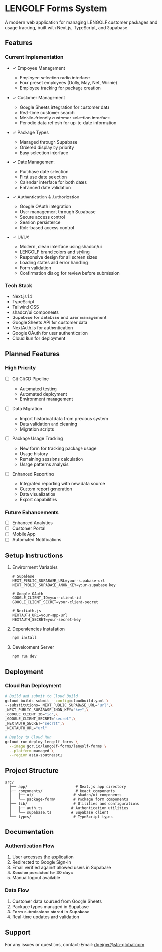 # LENGOLF Forms System

A modern web application for managing LENGOLF customer packages and usage tracking, built with Next.js, TypeScript, and Supabase.

## Features

### Current Implementation
- ✓ Employee Management
  - Employee selection radio interface
  - Four preset employees (Dolly, May, Net, Winnie)
  - Employee tracking for package creation

- ✓ Customer Management
  - Google Sheets integration for customer data
  - Real-time customer search
  - Mobile-friendly customer selection interface
  - Periodic data refresh for up-to-date information

- ✓ Package Types
  - Managed through Supabase
  - Ordered display by priority
  - Easy selection interface

- ✓ Date Management
  - Purchase date selection
  - First use date selection
  - Calendar interface for both dates
  - Enhanced date validation

- ✓ Authentication & Authorization
  - Google OAuth integration
  - User management through Supabase
  - Secure access control
  - Session persistence
  - Role-based access control

- ✓ UI/UX
  - Modern, clean interface using shadcn/ui
  - LENGOLF brand colors and styling
  - Responsive design for all screen sizes
  - Loading states and error handling
  - Form validation
  - Confirmation dialog for review before submission

### Tech Stack
- Next.js 14
- TypeScript
- Tailwind CSS
- shadcn/ui components
- Supabase for database and user management
- Google Sheets API for customer data
- NextAuth.js for authentication
- Google OAuth for user authentication
- Cloud Run for deployment

## Planned Features

### High Priority
- [ ] Git CI/CD Pipeline
  - Automated testing
  - Automated deployment
  - Environment management

- [ ] Data Migration
  - Import historical data from previous system
  - Data validation and cleaning
  - Migration scripts

- [ ] Package Usage Tracking
  - New form for tracking package usage
  - Usage history
  - Remaining sessions calculation
  - Usage patterns analysis

- [ ] Enhanced Reporting
  - Integrated reporting with new data source
  - Custom report generation
  - Data visualization
  - Export capabilities

### Future Enhancements
- [ ] Enhanced Analytics
- [ ] Customer Portal
- [ ] Mobile App
- [ ] Automated Notifications

## Setup Instructions

1. Environment Variables
   ```env
   # Supabase
   NEXT_PUBLIC_SUPABASE_URL=your-supabase-url
   NEXT_PUBLIC_SUPABASE_ANON_KEY=your-supabase-key

   # Google OAuth
   GOOGLE_CLIENT_ID=your-client-id
   GOOGLE_CLIENT_SECRET=your-client-secret

   # NextAuth.js
   NEXTAUTH_URL=your-app-url
   NEXTAUTH_SECRET=your-secret-key
   ```

2. Dependencies Installation
   ```bash
   npm install
   ```

3. Development Server
   ```bash
   npm run dev
   ```

## Deployment

### Cloud Run Deployment
```bash
# Build and submit to Cloud Build
gcloud builds submit --config=cloudbuild.yaml \
--substitutions=_NEXT_PUBLIC_SUPABASE_URL="url",\
_NEXT_PUBLIC_SUPABASE_ANON_KEY="key",\
_GOOGLE_CLIENT_ID="id",\
_GOOGLE_CLIENT_SECRET="secret",\
_NEXTAUTH_SECRET="secret",\
_NEXTAUTH_URL="url"

# Deploy to Cloud Run
gcloud run deploy lengolf-forms \
  --image gcr.io/lengolf-forms/lengolf-forms \
  --platform managed \
  --region asia-southeast1
```

## Project Structure

```
src/
  ├── app/                      # Next.js app directory
  ├── components/               # React components
  │   ├── ui/                  # shadcn/ui components
  │   └── package-form/        # Package form components
  ├── lib/                     # Utilities and configurations
  │   ├── auth.ts             # Authentication utilities
  │   └── supabase.ts         # Supabase client
  └── types/                   # TypeScript types
```

## Documentation

### Authentication Flow
1. User accesses the application
2. Redirected to Google Sign-in
3. Email verified against allowed users in Supabase
4. Session persisted for 30 days
5. Manual logout available

### Data Flow
1. Customer data sourced from Google Sheets
2. Package types managed in Supabase
3. Form submissions stored in Supabase
4. Real-time updates and validation

## Support
For any issues or questions, contact:
Email: dgeiger@stc-global.com